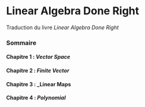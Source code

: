 # Linear Algebra Done Right
Traduction du livre *Linear Algebra Done Right*
### Sommaire 

#### Chapitre 1 : _Vector Space_
#### Chapitre 2 : _Finite Vector_
#### Chapitre 3 : _Linear Maps
#### Chapitre 4 : _Polynomial_
